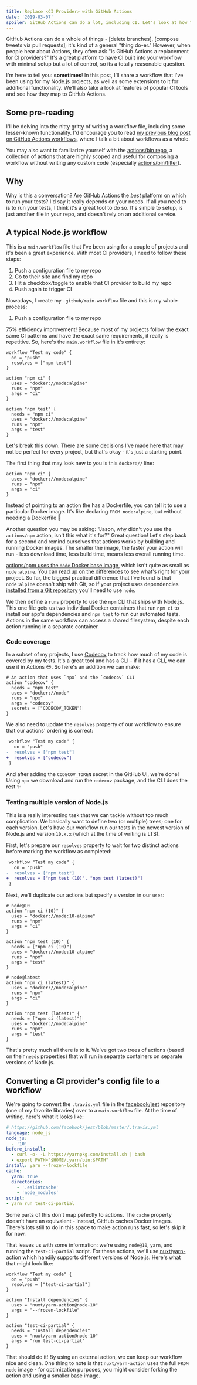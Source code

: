 ```yaml
---
title: Replace <CI Provider> with GitHub Actions
date: '2019-03-07'
spoiler: GitHub Actions can do a lot, including CI. Let's look at how to do it right!
---
```


GitHub Actions can do a whole of things - [delete branches], [compose tweets via pull requests]; it's kind of a general "thing do-er." However, when people hear about Actions, they often ask "is GitHub Actions a replacement for CI providers?" It's a great platform to have CI built into your workflow with minimal setup but a lot of control, so its a totally reasonable question.

I'm here to tell you: **sometimes**! In this post, I'll share a workflow that I've been using for my Node.js projects, as well as some extensions to it for additional functionality. We'll also take a look at features of popular CI tools and see how they map to GitHub Actions.

## Some pre-reading

I'll be delving into the nitty gritty of writing a workflow file, including some lesser-known functionality. I'd encourage you to read [my previous blog post on GitHub Actions workflows](./what-are-github-workflows), where I talk a bit about workflows as a whole.

You may also want to familiarize yourself with the [actions/bin repo](https://github.com/actions/bin), a collection of actions that are highly scoped and useful for composing a workflow without writing any custom code (especially [actions/bin/filter](https://github.com/actions/bin/blob/master/filter)).

## Why

Why is this a conversation? Are GitHub Actions the _best_ platform on which to run your tests? I'd say it really depends on your needs. If all you need to is to run your tests, I think it's a great tool to do so. It's simple to setup, is just another file in your repo, and doesn't rely on an additional service. 

## A typical Node.js workflow

This is a `main.workflow` file that I've been using for a couple of projects and it's been a great experience. With most CI providers, I need to follow these steps:

1. Push a configuration file to my repo
2. Go to their site and find my repo
3. Hit a checkbox/toggle to enable that CI provider to build my repo
4. Push again to trigger CI

Nowadays, I create my `.github/main.workflow` file and this is my whole process:

1. Push a configuration file to my repo

75% efficiency improvement! Because most of my projects follow the exact same CI patterns and have the exact same requirements, it really is repetitive. So, here's the `main.workflow` file in it's entirety:

```hcl
workflow "Test my code" {
  on = "push"
  resolves = ["npm test"]
}

action "npm ci" {
  uses = "docker://node:alpine"
  runs = "npm"
  args = "ci"
}

action "npm test" {
  needs = "npm ci"
  uses = "docker://node:alpine"
  runs = "npm"
  args = "test"
}
```

Let's break this down. There are some decisions I've made here that may not be perfect for every project, but that's okay - it's just a starting point.

The first thing that may look new to you is this `docker://` line:

```hcl{2}
action "npm ci" {
  uses = "docker://node:alpine"
  runs = "npm"
  args = "ci"
}
```

Instead of pointing to an action the has a Dockerfile, you can tell it to use a particular Docker image. It's like declaring `FROM node:alpine`, but without needing a Dockerfile :tada:

Another question you may be asking: "Jason, why didn't you use the `actions/npm` action, isn't this what it's for?" Great question! Let's step back for a second and remind ourselves that actions works by building and running Docker images. The smaller the image, the faster your action will run - less download time, less build time, means less overall running time.

[actions/npm uses the `node` Docker base image](https://github.com/actions/npm/blob/59b64a598378f31e49cb76f27d6f3312b582f680/Dockerfile#L1), which isn't quite as small as `node:alpine`. You can [read up on the differences](https://derickbailey.com/2017/03/09/selecting-a-node-js-image-for-docker/) to see what's right for your project. So far, the biggest practical difference that I've found is that `node:alpine` doesn't ship with Git, so if your project uses dependencies [installed from a Git repository](https://docs.npmjs.com/cli/install#description) you'll need to use `node`.

We then define a `runs` property to use the `npm` CLI that ships with Node.js. This one file gets us two individual Docker containers that run `npm ci` to install our app's dependencies and `npm test` to run our automated tests. Actions in the same workflow can access a shared filesystem, despite each action running in a separate container.

### Code coverage

In a subset of my projects, I use [Codecov](https://codecov.io) to track how much of my code is covered by my tests. It's a great tool and has a CLI - if it has a CLI, we can use it in Actions :sunglasses:. So here's an addition we can make:

```hcl
# An action that uses `npx` and the `codecov` CLI
action "codecov" {
  needs = "npm test"
  uses = "docker://node"
  runs = "npx"
  args = "codecov"
  secrets = ["CODECOV_TOKEN"]
}
```

We also need to update the `resolves` property of our workflow to ensure that our actions' ordering is correct:

```diff
 workflow "Test my code" {
   on = "push"
-  resolves = ["npm test"]
+  resolves = ["codecov"]
 }
```

And after adding the `CODECOV_TOKEN` secret in the GitHub UI, we're done! Using `npx` we download and run the `codecov` package, and the CLI does the rest :sparkles:

### Testing multiple version of Node.js

This is a really interesting task that we can tackle without too much complication. We basically want to define two (or multiple) trees; one for each version. Let's have our workflow run our tests in the newest version of Node.js and version `10.x.x` (which at the time of writing is LTS).

First, let's prepare our `resolves` property to wait for two distinct actions before marking the workflow as completed:

```diff
 workflow "Test my code" {
   on = "push"
-  resolves = ["npm test"]
+  resolves = ["npm test (10)", "npm test (latest)"]
 }
```

Next, we'll duplicate our actions but specify a version in our `uses`:

```hcl
# node@10
action "npm ci (10)" {
  uses = "docker://node:10-alpine"
  runs = "npm"
  args = "ci"
}

action "npm test (10)" {
  needs = ["npm ci (10)"]
  uses = "docker://node:10-alpine"
  runs = "npm"
  args = "test"
}

# node@latest
action "npm ci (latest)" {
  uses = "docker://node:alpine"
  runs = "npm"
  args = "ci"
}

action "npm test (latest)" {
  needs = ["npm ci (latest)"]
  uses = "docker://node:alpine"
  runs = "npm"
  args = "test"
}
```

That's pretty much all there is to it. We've got two trees of actions (based on their `needs` properties) that will run in separate containers on separate versions of Node.js.

## Converting a CI provider's config file to a workflow

We're going to convert the `.travis.yml` file in the [facebook/jest]() repository (one of my favorite libraries) over to a `main.workflow` file. At the time of writing, here's what it looks like:

```yaml
# https://github.com/facebook/jest/blob/master/.travis.yml
language: node_js
node_js:
  - '10'
before_install:
  - curl -o- -L https://yarnpkg.com/install.sh | bash
  - export PATH="$HOME/.yarn/bin:$PATH"
install: yarn --frozen-lockfile
cache:
  yarn: true
  directories:
    - '.eslintcache'
    - 'node_modules'
script:
- yarn run test-ci-partial
```

Some parts of this don't map pefectly to actions. The `cache` property doesn't have an equivalent - instead, GitHub caches Docker images. There's lots still to do in this space to make action runs fast, so let's skip it for now. 

That leaves us with some information: we're using `node@10`, `yarn`, and running the `test-ci-partial` script. For these actions, we'll use [nuxt/yarn-action](https://github.com/nuxt/actions-yarn) which handily supports different versions of Node.js. Here's what that might look like:

```hcl
workflow "Test my code" {
  on = "push"
  resolves = ["test-ci-partial"]
}

action "Install dependencies" {
  uses = "nuxt/yarn-action@node-10"
  args = "--frozen-lockfile"
}

action "test-ci-partial" {
  needs = "Install dependencies"
  uses = "nuxt/yarn-action@node-10"
  args = "run test-ci-partial"
}
```

That should do it! By using an external action, we can keep our workflow nice and clean. One thing to note is that `nuxt/yarn-action` uses the full `FROM node` image - for optimization purposes, you might consider forking the action and using a smaller base image.
